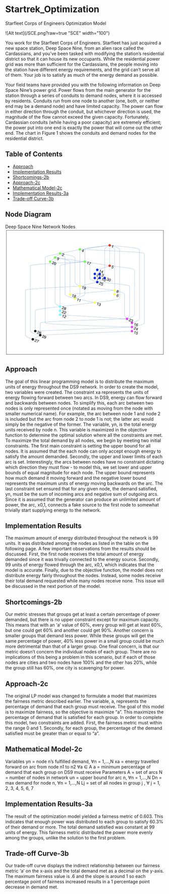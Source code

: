 # Startrek_Optimization
Starfleet Corps of Engineers Optimization Model

![Alt text](/SCE.png?raw=true "SCE" width="100")

You work for the Starfleet Corps of Engineers. Starfleet has just acquired a new space station, Deep Space Nine, from an alien race called the Cardassians, and you’ve been tasked with modifying the station’s residential district so that it can house its new occupants. While the residential power grid was more than sufficient for the Cardassians, the people moving into the station have different energy requirements, and the grid can’t serve all of them. Your job is to satisfy as much of the energy demand as possible.

Your field teams have provided you with the following information on Deep Space Nine’s power grid.
Power flows from the main generator for the station through a series of conduits to demand nodes, where it is accessed by residents. Conduits run from one node to another (one, both, or neither end may be a demand node) and have limited capacity. The power can flow in either direction through the conduit, but whichever direction is used, the magnitude of the flow cannot exceed the given capacity. Fortunately, Cardassian conduits (while having a poor capacity) are extremely efficient; the power put into one end is exactly the power that will come out the other end. The chart in Figure 1 shows the conduits and demand nodes for the residential district.

## Table of Contents

* [Approach](#approach)
* [Implementation Results](#implementation-results)
* [Shortcomings-2b](#shortcomings-2b)
* [Approach-2c](#approach-2c)
* [Mathematical Model-2c](#mathematical-model-2c)
* [Implementation Results-3a](#implementation-results-3a)
* [Trade-off Curve-3b](#trade-off-curve-3b)

## Node Diagram
Deep Space Nine Network Nodes
![Alt text](/NetworkNodes.png?raw=true "Deep Space Nine")

## Approach
The goal of this linear programming model is to distribute the maximum units of energy throughout the DS9 network. In order to create the model, two variables were created. The constraint xa represents the units of energy flowing forward between two arcs. In DS9, energy can flow forward and backwards between nodes. To simplify this, each arc between two nodes is only represented once (notated as moving from the node with smaller numerical name). For example, the arc between node 1 and node 2 is included but the arc from node 2 to node 1 is not; the latter arc would simply be the negative of the former. The variable, yn, is the total energy units received by node n. This variable is maximized in the objective function to determine the optimal solution where all the constraints are met.
To maximize the total demand by all nodes, we begin by meeting two initial constraints. The first main constraint is setting the upper bound for all nodes. It is assumed that the each node can only accept enough energy to satisfy the amount demanded. Secondly, the upper and lower limits of each arc is set. Interestingly, the arcs between nodes have no constraint dictating which direction they must flow - to model this, we set lower and upper bounds of equal magnitude for each node. The upper bound represents how much demand it moving forward and the negative lower bound represents the maximum units of energy moving backwards on the arc.
The last constraint set ensured that for any given node, the demand satisfied, yn, must be the sum of incoming arcs and negative sum of outgoing arcs. Since it is assumed that the generator can produce an unlimited amount of power, the arc, x0,1, connects a fake source to the first node to somewhat trivially start supplying energy to the network.

## Implementation Results
The maximum amount of energy distributed throughout the network is 99 units. It was distributed among the nodes as listed in the table on the following page.
A few important observations from the results should be discussed. First, the first node receives the total amount of energy demanded since it was trivally connected to the energy source. Secondly, 99 units of energy flowed through the arc, x0,1, which indicates that the model is accurate. Finally, due to the objective function, the model does not distribute energy fairly throughout the nodes. Instead, some nodes receive their total demand requested while many nodes receive none. This issue will be discussed in the next portion of the model.

## Shortcomings-2b
Our metric stresses that groups get at least a certain percentage of power demanded, but there is no upper constraint except for maximum capacity. This means that with an ‘a’ value of 60%, every group will get at least 60%, but one could get 60% and another could get 90%. Another concern is smaller groups that demand less power. While these groups will get the same percentage of power, 40% less power in a small group could be much more detrimental than that of a larger group. One final concern, is that our metric doesn’t concern the individual nodes of each group. There are no implications of this being a problem in this scenario, but if each of those nodes are cities and two nodes have 100% and the other has 20%, while the group still has 60%, one city is scavenging for power.

## Approach-2c
The original LP model was changed to formulate a model that maximizes the fairness metric described earlier. The variable, a, represents the percentage of demand that each group must receive. The goal of this model is to maximize fairness, so the objective is maximize “a”. This maximizes the percentage of demand that is satisfied for each group. In order to complete this model, two constraints are added. First, the fairness metric must within the range 0 and 1. Secondly, for each group, the percentage of the demand satisfied must be greater than or equal to “a”.

## Mathematical Model-2c
Variables
yn = node n’s fulfilled demand, ∀n = 1,...,N
xa = energy travelled forward on arc from node n1 to n2 ∀a ∈ A
a = minimum percentage of demand that each group on DS9 must receive
Parameters
A = set of arcs
N = number of nodes in network
un = upper bound for arc n, ∀n = 1,...,N
Dn = max demand for node n, ∀n = 1,...,N
Lj = set of all nodes in group j , ∀ j = 1, 2, 3, 4, 5, 6, 7
    
## Implementation Results-3a
The result of the optimization model yielded a fairness metric of 0.603. This indicates that enough power was distributed to each group to satisfy 60.3% of their demand or more. The total demand satisfied was constant at 99 units of energy. This fairness metric distributed the power more evenly among the groups, unlike the solution to the first problem.

## Trade-off Curve-3b
Our trade-off curve displays the indirect relationship between our fairness metric ‘a’ on the x-axis and the total demand met as a decimal on the y-axis. The maximum fairness value is .6 and the slope is around 1 so each percentage point of fairness increased results in a 1 percentage point decrease in demand met.
